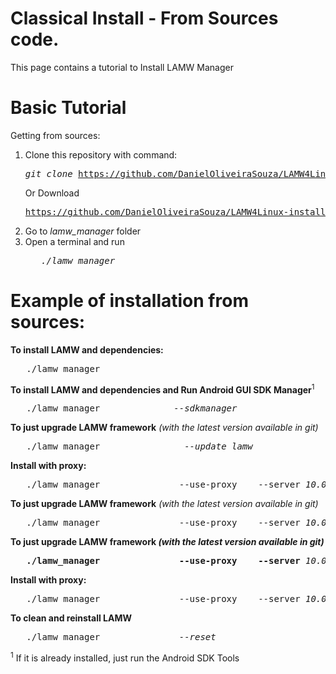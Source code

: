 # Classical Install  - From Sources code.
This page contains a tutorial to Install LAMW Manager

Basic Tutorial
===
<p>
	Getting from sources:
	<ol>
		<li>Clone this repository with command:
		<pre><em>git clone</em> <a href="https://github.com/DanielOliveiraSouza/LAMW4Linux-installer.git">https://github.com/DanielOliveiraSouza/LAMW4Linux-installer.git</a></pre> 
		Or Download 
		<pre><a href="https://github.com/DanielOliveiraSouza/LAMW4Linux-installer/archive/master.zip">https://github.com/DanielOliveiraSouza/LAMW4Linux-installer/archive/master.zip</a> and unzip.</pre></li>
		<li>Go to <em>lamw_manager</em> folder</li>
		<li>Open a terminal and run 
		<pre>	<em>./lamw_manager</em></pre></li>
	</ol>
</p>

Example of installation from sources:
===
<p>
	<strong>To install LAMW and dependencies:</strong>
	<pre>	./lamw_manager</pre>
	<strong>To install LAMW and dependencies and Run Android  GUI SDK Manager</strong><sup>1</sup>
	<pre>	./lamw_manager        		<em>--sdkmanager</em></pre>
	<strong>To just upgrade LAMW framework</strong> <em>(with the latest version available in git)</em>
	<pre>	./lamw_manager                <em>--update_lamw</em></pre>
	<strong>Install with proxy:</strong>
	<pre>	./lamw_manager               --use-proxy	--server <em>10.0.16.1</em>	<strong>--port</strong>	<em>3128</em></pre>
	<strong>To just upgrade LAMW framework</strong> <em>(with the latest version available in git)</em>
	<pre>	./lamw_manager               --use-proxy	--server <em>10.0.16.1</em>	<strong>--port</strong>	<em>3128</em></pre>
	<strong>To just upgrade <strong>LAMW framework</strong> <em>(with the latest version available in git)</em>
	<pre>	./lamw_manager               --use-proxy	--server</strong> <em>10.0.16.1</em>	<strong>--port</strong>	<em>3128</em></pre>
	<strong>Install with proxy:</strong>
	<pre>	./lamw_manager               --use-proxy	--server <em>10.0.16.1</em>	<strong>--port</strong>	<em>3128</em></pre>
	<strong>To clean and reinstall LAMW</strong>
	<pre>	./lamw_manager              <em> --reset</em></pre>
	<sup>1</sup>  If it is already installed, just run the Android SDK Tools
</p>
